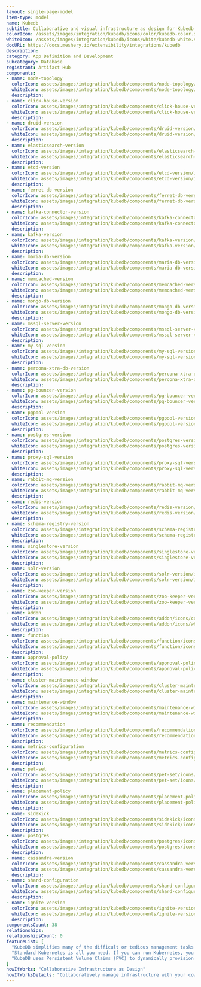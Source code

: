 ```yaml
---
layout: single-page-model
item-type: model
name: Kubedb
subtitle: Collaborative and visual infrastructure as design for Kubedb
colorIcon: /assets/images/integration/kubedb/icons/color/kubedb-color.svg
whiteIcon: /assets/images/integration/kubedb/icons/white/kubedb-white.svg
docURL: https://docs.meshery.io/extensibility/integrations/kubedb
description: 
category: App Definition and Development
subcategory: Database
registrant: Artifact Hub
components: 
- name: node-topology
  colorIcon: assets/images/integration/kubedb/components/node-topology/icons/color/node-topology-color.svg
  whiteIcon: assets/images/integration/kubedb/components/node-topology/icons/white/node-topology-white.svg
  description: 
- name: click-house-version
  colorIcon: assets/images/integration/kubedb/components/click-house-version/icons/color/click-house-version-color.svg
  whiteIcon: assets/images/integration/kubedb/components/click-house-version/icons/white/click-house-version-white.svg
  description: 
- name: druid-version
  colorIcon: assets/images/integration/kubedb/components/druid-version/icons/color/druid-version-color.svg
  whiteIcon: assets/images/integration/kubedb/components/druid-version/icons/white/druid-version-white.svg
  description: 
- name: elasticsearch-version
  colorIcon: assets/images/integration/kubedb/components/elasticsearch-version/icons/color/elasticsearch-version-color.svg
  whiteIcon: assets/images/integration/kubedb/components/elasticsearch-version/icons/white/elasticsearch-version-white.svg
  description: 
- name: etcd-version
  colorIcon: assets/images/integration/kubedb/components/etcd-version/icons/color/etcd-version-color.svg
  whiteIcon: assets/images/integration/kubedb/components/etcd-version/icons/white/etcd-version-white.svg
  description: 
- name: ferret-db-version
  colorIcon: assets/images/integration/kubedb/components/ferret-db-version/icons/color/ferret-db-version-color.svg
  whiteIcon: assets/images/integration/kubedb/components/ferret-db-version/icons/white/ferret-db-version-white.svg
  description: 
- name: kafka-connector-version
  colorIcon: assets/images/integration/kubedb/components/kafka-connector-version/icons/color/kafka-connector-version-color.svg
  whiteIcon: assets/images/integration/kubedb/components/kafka-connector-version/icons/white/kafka-connector-version-white.svg
  description: 
- name: kafka-version
  colorIcon: assets/images/integration/kubedb/components/kafka-version/icons/color/kafka-version-color.svg
  whiteIcon: assets/images/integration/kubedb/components/kafka-version/icons/white/kafka-version-white.svg
  description: 
- name: maria-db-version
  colorIcon: assets/images/integration/kubedb/components/maria-db-version/icons/color/maria-db-version-color.svg
  whiteIcon: assets/images/integration/kubedb/components/maria-db-version/icons/white/maria-db-version-white.svg
  description: 
- name: memcached-version
  colorIcon: assets/images/integration/kubedb/components/memcached-version/icons/color/memcached-version-color.svg
  whiteIcon: assets/images/integration/kubedb/components/memcached-version/icons/white/memcached-version-white.svg
  description: 
- name: mongo-db-version
  colorIcon: assets/images/integration/kubedb/components/mongo-db-version/icons/color/mongo-db-version-color.svg
  whiteIcon: assets/images/integration/kubedb/components/mongo-db-version/icons/white/mongo-db-version-white.svg
  description: 
- name: mssql-server-version
  colorIcon: assets/images/integration/kubedb/components/mssql-server-version/icons/color/mssql-server-version-color.svg
  whiteIcon: assets/images/integration/kubedb/components/mssql-server-version/icons/white/mssql-server-version-white.svg
  description: 
- name: my-sql-version
  colorIcon: assets/images/integration/kubedb/components/my-sql-version/icons/color/my-sql-version-color.svg
  whiteIcon: assets/images/integration/kubedb/components/my-sql-version/icons/white/my-sql-version-white.svg
  description: 
- name: percona-xtra-db-version
  colorIcon: assets/images/integration/kubedb/components/percona-xtra-db-version/icons/color/percona-xtra-db-version-color.svg
  whiteIcon: assets/images/integration/kubedb/components/percona-xtra-db-version/icons/white/percona-xtra-db-version-white.svg
  description: 
- name: pg-bouncer-version
  colorIcon: assets/images/integration/kubedb/components/pg-bouncer-version/icons/color/pg-bouncer-version-color.svg
  whiteIcon: assets/images/integration/kubedb/components/pg-bouncer-version/icons/white/pg-bouncer-version-white.svg
  description: 
- name: pgpool-version
  colorIcon: assets/images/integration/kubedb/components/pgpool-version/icons/color/pgpool-version-color.svg
  whiteIcon: assets/images/integration/kubedb/components/pgpool-version/icons/white/pgpool-version-white.svg
  description: 
- name: postgres-version
  colorIcon: assets/images/integration/kubedb/components/postgres-version/icons/color/postgres-version-color.svg
  whiteIcon: assets/images/integration/kubedb/components/postgres-version/icons/white/postgres-version-white.svg
  description: 
- name: proxy-sql-version
  colorIcon: assets/images/integration/kubedb/components/proxy-sql-version/icons/color/proxy-sql-version-color.svg
  whiteIcon: assets/images/integration/kubedb/components/proxy-sql-version/icons/white/proxy-sql-version-white.svg
  description: 
- name: rabbit-mq-version
  colorIcon: assets/images/integration/kubedb/components/rabbit-mq-version/icons/color/rabbit-mq-version-color.svg
  whiteIcon: assets/images/integration/kubedb/components/rabbit-mq-version/icons/white/rabbit-mq-version-white.svg
  description: 
- name: redis-version
  colorIcon: assets/images/integration/kubedb/components/redis-version/icons/color/redis-version-color.svg
  whiteIcon: assets/images/integration/kubedb/components/redis-version/icons/white/redis-version-white.svg
  description: 
- name: schema-registry-version
  colorIcon: assets/images/integration/kubedb/components/schema-registry-version/icons/color/schema-registry-version-color.svg
  whiteIcon: assets/images/integration/kubedb/components/schema-registry-version/icons/white/schema-registry-version-white.svg
  description: 
- name: singlestore-version
  colorIcon: assets/images/integration/kubedb/components/singlestore-version/icons/color/singlestore-version-color.svg
  whiteIcon: assets/images/integration/kubedb/components/singlestore-version/icons/white/singlestore-version-white.svg
  description: 
- name: solr-version
  colorIcon: assets/images/integration/kubedb/components/solr-version/icons/color/solr-version-color.svg
  whiteIcon: assets/images/integration/kubedb/components/solr-version/icons/white/solr-version-white.svg
  description: 
- name: zoo-keeper-version
  colorIcon: assets/images/integration/kubedb/components/zoo-keeper-version/icons/color/zoo-keeper-version-color.svg
  whiteIcon: assets/images/integration/kubedb/components/zoo-keeper-version/icons/white/zoo-keeper-version-white.svg
  description: 
- name: addon
  colorIcon: assets/images/integration/kubedb/components/addon/icons/color/addon-color.svg
  whiteIcon: assets/images/integration/kubedb/components/addon/icons/white/addon-white.svg
  description: 
- name: function
  colorIcon: assets/images/integration/kubedb/components/function/icons/color/function-color.svg
  whiteIcon: assets/images/integration/kubedb/components/function/icons/white/function-white.svg
  description: 
- name: approval-policy
  colorIcon: assets/images/integration/kubedb/components/approval-policy/icons/color/approval-policy-color.svg
  whiteIcon: assets/images/integration/kubedb/components/approval-policy/icons/white/approval-policy-white.svg
  description: 
- name: cluster-maintenance-window
  colorIcon: assets/images/integration/kubedb/components/cluster-maintenance-window/icons/color/cluster-maintenance-window-color.svg
  whiteIcon: assets/images/integration/kubedb/components/cluster-maintenance-window/icons/white/cluster-maintenance-window-white.svg
  description: 
- name: maintenance-window
  colorIcon: assets/images/integration/kubedb/components/maintenance-window/icons/color/maintenance-window-color.svg
  whiteIcon: assets/images/integration/kubedb/components/maintenance-window/icons/white/maintenance-window-white.svg
  description: 
- name: recommendation
  colorIcon: assets/images/integration/kubedb/components/recommendation/icons/color/recommendation-color.svg
  whiteIcon: assets/images/integration/kubedb/components/recommendation/icons/white/recommendation-white.svg
  description: 
- name: metrics-configuration
  colorIcon: assets/images/integration/kubedb/components/metrics-configuration/icons/color/metrics-configuration-color.svg
  whiteIcon: assets/images/integration/kubedb/components/metrics-configuration/icons/white/metrics-configuration-white.svg
  description: 
- name: pet-set
  colorIcon: assets/images/integration/kubedb/components/pet-set/icons/color/pet-set-color.svg
  whiteIcon: assets/images/integration/kubedb/components/pet-set/icons/white/pet-set-white.svg
  description: 
- name: placement-policy
  colorIcon: assets/images/integration/kubedb/components/placement-policy/icons/color/placement-policy-color.svg
  whiteIcon: assets/images/integration/kubedb/components/placement-policy/icons/white/placement-policy-white.svg
  description: 
- name: sidekick
  colorIcon: assets/images/integration/kubedb/components/sidekick/icons/color/sidekick-color.svg
  whiteIcon: assets/images/integration/kubedb/components/sidekick/icons/white/sidekick-white.svg
  description: 
- name: postgres
  colorIcon: assets/images/integration/kubedb/components/postgres/icons/color/postgres-color.svg
  whiteIcon: assets/images/integration/kubedb/components/postgres/icons/white/postgres-white.svg
  description: 
- name: cassandra-version
  colorIcon: assets/images/integration/kubedb/components/cassandra-version/icons/color/cassandra-version-color.svg
  whiteIcon: assets/images/integration/kubedb/components/cassandra-version/icons/white/cassandra-version-white.svg
  description: 
- name: shard-configuration
  colorIcon: assets/images/integration/kubedb/components/shard-configuration/icons/color/shard-configuration-color.svg
  whiteIcon: assets/images/integration/kubedb/components/shard-configuration/icons/white/shard-configuration-white.svg
  description: 
- name: ignite-version
  colorIcon: assets/images/integration/kubedb/components/ignite-version/icons/color/ignite-version-color.svg
  whiteIcon: assets/images/integration/kubedb/components/ignite-version/icons/white/ignite-version-white.svg
  description: 
componentsCount: 38
relationships: 
relationshipsCount: 0
featureList: [
  "KubeDB simplifies many of the difficult or tedious management tasks of running a production grade databases on private and public clouds. Maintain one stack for all your stateless and stateful applications and simplify the operational complexity.",
  "Standard Kubernetes is all you need. If you can run Kubernetes, you can provision and manage databases using KubeDB. Use standard Kubernetes CLI and API to provision and manage databases.",
  "KubeDB uses Persistent Volume Claims (PVC) to dynamically provision disks for database instances. Using appropriately defined StorageClasses, KubeDB provisioned database instances are designed to scale from small development workloads up to performance-intensive workloads on private and public cloud environments."
]
howItWorks: "Collaborative Infrastructure as Design"
howItWorksDetails: "Collaboratively manage infrastructure with your coworkers synchronously sharing the same designs."
---
```

